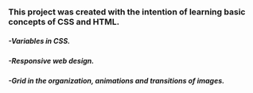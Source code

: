 ### This project was created with the intention of learning basic concepts of CSS and HTML. ###

##### -Variables in CSS. #####
##### -Responsive web design. #####
##### -Grid in the organization, animations and transitions of images. #####